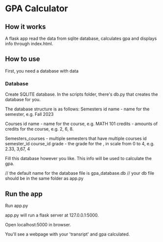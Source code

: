 # GPA Calculator


## How it works
A flask app read the data from sqlite database, calculates gpa and displays info through index.html.


## How to use

First, you need a database with data
### Database
Create SQLITE database. In the scripts folder, there's db.py that creates the database for you.

The database structure is as follows:
Semesters
    id
    name - name for the semester, e.g. Fall 2023

Courses
    id
    name - name for the course, e.g. MATH 101
    credits - amounts of credits for the course, e.g. 2, 6, 8.

Semesters_courses - multiple semesters that have multiple courses
    id
    semester_id
    course_id
    grade - the grade for the , in scale from 0 to 4, e.g.  2.33, 3,67, 4


Fill this database however you like. This info will be used to calculate the gpa.

// the default name for the database file is gpa_database.db
// your db file should be in the same folder as app.py



## Run the app
Run app.py 

app.py will run a flask server at 127.0.0.1:5000. 

Open localhost:5000 in browser.

You'll see a webpage with your 'transript' and gpa calculated.






